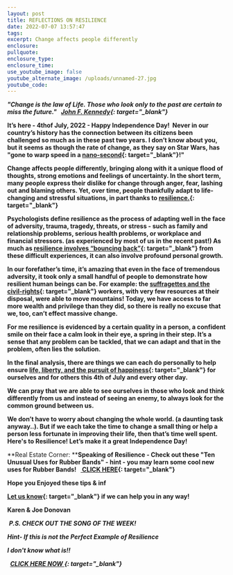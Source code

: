 ```yaml
---
layout: post
title: REFLECTIONS ON RESILIENCE
date: 2022-07-07 13:57:47
tags:
excerpt: Change affects people differently
enclosure:
pullquote:
enclosure_type:
enclosure_time:
use_youtube_image: false
youtube_alternate_image: /uploads/unnamed-27.jpg
youtube_code:
---
```

***"Change is the law of Life. Those who look only to the past are certain to miss the future."&nbsp; &nbsp;[John F. Kennedy](https://t.e2ma.net/click/f9b1zd/zwff20l/37ikef){: target="_blank"}***

**It’s here - 4thof July, 2022 - Happy Independence Day\!&nbsp; Never in our country’s history has the connection between its citizens been challenged so much as in these past two years. I don’t know about you, but it seems as though the rate of change, as they say on Star Wars, has "gone to warp speed in a&nbsp;[nano-second](https://t.e2ma.net/click/f9b1zd/zwff20l/j0jkef){: target="_blank"}\!"**

**Change affects people differently, bringing along with it a unique flood of thoughts, strong emotions and feelings of uncertainty. In the short term, many people express their dislike for change through anger, fear, lashing out and blaming others. Yet, over time, people thankfully adapt to life-changing and stressful situations, in part thanks to&nbsp;[resilience.](https://t.e2ma.net/click/f9b1zd/zwff20l/zskkef){: target="_blank"}**

**Psychologists define resilience as the process of adapting well in the face of adversity, trauma, tragedy, threats, or stress - such as family and relationship problems, serious health problems, or workplace and financial stressors. (as experienced by most of us in the recent past\!) As much as&nbsp;[resilience involves “bouncing back”](https://t.e2ma.net/click/f9b1zd/zwff20l/fllkef){: target="_blank"}&nbsp;from these difficult experiences, it can also involve profound personal growth.**

**In our forefather’s time, it’s amazing that even in the face of tremendous adversity, it took only a small handful of people to demonstrate how&nbsp; resilient human beings can be. For example: the&nbsp;[suffragettes and the civil-rights](https://t.e2ma.net/click/f9b1zd/zwff20l/vdmkef){: target="_blank"}&nbsp;workers, with very few resources at their disposal, were able to move mountains\! Today, we have access to far more wealth and privilege than they did, so there is really no excuse that we, too, can’t effect massive change.**

**For me resilience is evidenced by a certain quality in a person, a confident smile on their face a calm look in their eye, a spring in their step. It’s a sense that any problem can be tackled, that we can adapt and that in the problem, often lies the solution.&nbsp;**

**In the final analysis, there are things we can each do personally to help ensure&nbsp;[life, liberty, and the pursuit of happiness](https://t.e2ma.net/click/f9b1zd/zwff20l/b6mkef){: target="_blank"}&nbsp;for ourselves and for others this 4th of July and every other day.**

**We can pray that we are able to see ourselves in those who look and think differently from us and instead of seeing an enemy, to always look for the common ground between us.**

**We don’t have to worry about changing the whole world. (a daunting task anyway..). But if we each take the time to change a small thing or help a person less fortunate in improving their life, then that’s time well spent. Here's to Resilience\! Let’s make it a great Independence Day\!**

**Real Estate Corner:&nbsp;****Speaking of Resilience - Check out these "Ten Unusual Uses for Rubber Bands" - hint - you may learn some cool new uses for Rubber Bands\! &nbsp;&nbsp;[&nbsp;CLICK HERE](https://t.e2ma.net/click/f9b1zd/zwff20l/rynkef){: target="_blank"}**

**Hope you Enjoyed these tips & inf**

**[Let us know](https://t.e2ma.net/click/f9b1zd/zwff20l/7qokef){: target="_blank"}&nbsp;if we can help you in any way\!&nbsp;**

**Karen & Joe Donovan&nbsp;**

&nbsp;***P.S. CHECK OUT THE SONG OF THE WEEK\!***

***Hint- If this is not the Perfect Example of Resilience***

***I don't know what is\!\!&nbsp;***

***&nbsp;&nbsp;[CLICK HERE NOW&nbsp;](https://t.e2ma.net/click/f9b1zd/zwff20l/njpkef){: target="_blank"}&nbsp;&nbsp; &nbsp; &nbsp; &nbsp; &nbsp;&nbsp;***
